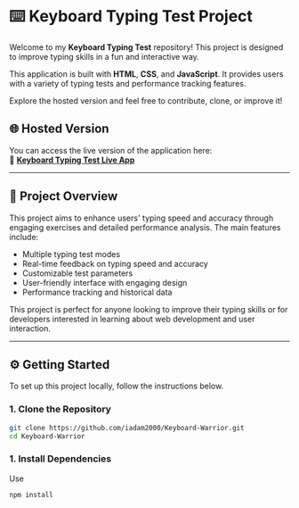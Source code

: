 # ⌨️ Keyboard Typing Test Project

Welcome to my **Keyboard Typing Test** repository! This project is designed to improve typing skills in a fun and interactive way.

This application is built with **HTML**, **CSS**, and **JavaScript**. It provides users with a variety of typing tests and performance tracking features.

Explore the hosted version and feel free to contribute, clone, or improve it!

## 🌐 Hosted Version

You can access the live version of the application here:  
🔗 **[Keyboard Typing Test Live App](https://your-live-app-url.com)**

---

## 📄 Project Overview

This project aims to enhance users' typing speed and accuracy through engaging exercises and detailed performance analysis. The main features include:

- Multiple typing test modes
- Real-time feedback on typing speed and accuracy
- Customizable test parameters
- User-friendly interface with engaging design
- Performance tracking and historical data

This project is perfect for anyone looking to improve their typing skills or for developers interested in learning about web development and user interaction.

---

## ⚙️ Getting Started

To set up this project locally, follow the instructions below.

### 1. Clone the Repository

```bash
git clone https://github.com/iadam2000/Keyboard-Warrior.git
cd Keyboard-Warrior
```

### 1. Install Dependencies

Use 
```bash
npm install
```

